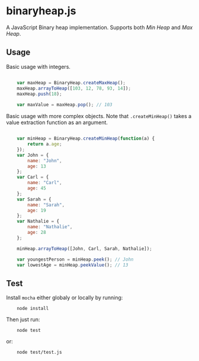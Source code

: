 # binaryheap.js

A JavaScript Binary heap implementation. Supports both _Min Heap_ and _Max Heap_.

## Usage

Basic usage with integers.

```javascript

	var maxHeap = BinaryHeap.createMaxHeap();
	maxHeap.arrayToHeap([103, 12, 78, 93, 14]);
	maxHeap.push(18);
	
	var maxValue = maxHeap.pop(); // 103
```

Basic usage with more complex objects. Note that `.createMinHeap()` takes a value extraction function as an argument.

```javascript

    var minHeap = BinaryHeap.createMinHeap(function(a) {
        return a.age;
    });
    var John = {
        name: "John",
        age: 13
    };
    var Carl = {
        name: "Carl",
        age: 45
    };
    var Sarah = {
        name: "Sarah",
        age: 19
    };
    var Nathalie = {
        name: "Nathalie",
        age: 28
    };

    minHeap.arrayToHeap([John, Carl, Sarah, Nathalie]);

    var youngestPerson = minHeap.peek(); // John
    var lowestAge = minHeap.peekValue(); // 13
```


## Test

Install `mocha` either globaly or locally by running:

```
	node install
```

Then just run:

```
	node test
```
or:

```
	node test/test.js
```
